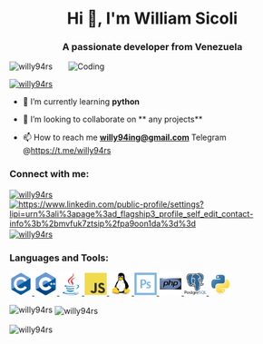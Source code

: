 <h1 align="center">Hi 👋, I'm William Sicoli</h1>
<h3 align="center">A passionate developer from Venezuela</h3>
<img align="right" alt="Coding" width="400" src="https://media4.giphy.com/media/qgQUggAC3Pfv687qPC/giphy.gif">

<p align="left"> <img src="https://komarev.com/ghpvc/?username=willy94rs&label=Profile%20views&color=0e75b6&style=flat" alt="willy94rs" /> </p>

<p align="left"> <a href="https://twitter.com/willy94rs" target="blank"><img src="https://img.shields.io/twitter/follow/willy94rs?logo=twitter&style=for-the-badge" alt="willy94rs" /></a> </p>

- 🌱 I’m currently learning **python**

- 👯 I’m looking to collaborate on ** any projects**

- 📫 How to reach me **willy94ing@gmail.com** Telegram @https://t.me/willy94rs

<h3 align="left">Connect with me:</h3>
<p align="left">
<a href="https://twitter.com/willy94rs" target="blank"><img align="center" src="https://raw.githubusercontent.com/rahuldkjain/github-profile-readme-generator/master/src/images/icons/Social/twitter.svg" alt="willy94rs" height="30" width="40" /></a>  
<a href="https://www.linkedin.com/in/william-jos%C3%A9-40ba851b4/" target="blank"><img align="center" src="https://raw.githubusercontent.com/rahuldkjain/github-profile-readme-generator/master/src/images/icons/Social/linked-in-alt.svg" alt="https://www.linkedin.com/public-profile/settings?
 lipi=urn%3ali%3apage%3ad_flagship3_profile_self_edit_contact-info%3b%2bmvfuk7ztsip%2fpa9oon1da%3d%3d" height="30" width="40" /></a> 
<a href="https://instagram.com/willy94rs" target="blank"><img align="center" src="https://raw.githubusercontent.com/rahuldkjain/github-profile-readme-generator/master/src/images/icons/Social/instagram.svg" alt="willy94rs" height="30" width="40" /></a>
</p>

<h3 align="left">Languages and Tools:</h3>
<p align="left"> <a href="https://www.cprogramming.com/" target="_blank" rel="noreferrer"> <img src="https://raw.githubusercontent.com/devicons/devicon/master/icons/c/c-original.svg" alt="c" width="40" height="40"/> </a> <a href="https://www.w3schools.com/cpp/" target="_blank" rel="noreferrer"> <img src="https://raw.githubusercontent.com/devicons/devicon/master/icons/cplusplus/cplusplus-original.svg" alt="cplusplus" width="40" height="40"/> </a> <a href="https://www.java.com" target="_blank" rel="noreferrer"> <img src="https://raw.githubusercontent.com/devicons/devicon/master/icons/java/java-original.svg" alt="java" width="40" height="40"/> </a> <a href="https://developer.mozilla.org/en-US/docs/Web/JavaScript" target="_blank" rel="noreferrer"> <img src="https://raw.githubusercontent.com/devicons/devicon/master/icons/javascript/javascript-original.svg" alt="javascript" width="40" height="40"/> </a> <a href="https://www.linux.org/" target="_blank" rel="noreferrer"> <img src="https://raw.githubusercontent.com/devicons/devicon/master/icons/linux/linux-original.svg" alt="linux" width="40" height="40"/> </a> <a href="https://www.photoshop.com/en" target="_blank" rel="noreferrer"> <img src="https://raw.githubusercontent.com/devicons/devicon/master/icons/photoshop/photoshop-line.svg" alt="photoshop" width="40" height="40"/> </a> <a href="https://www.php.net" target="_blank" rel="noreferrer"> <img src="https://raw.githubusercontent.com/devicons/devicon/master/icons/php/php-original.svg" alt="php" width="40" height="40"/> </a> <a href="https://www.postgresql.org" target="_blank" rel="noreferrer"> <img src="https://raw.githubusercontent.com/devicons/devicon/master/icons/postgresql/postgresql-original-wordmark.svg" alt="postgresql" width="40" height="40"/> </a> <a href="https://www.python.org" target="_blank" rel="noreferrer"> <img src="https://raw.githubusercontent.com/devicons/devicon/master/icons/python/python-original.svg" alt="python" width="40" height="40"/> </a> </p>

<p><img align="left" src="https://github-readme-stats.vercel.app/api/top-langs?username=willy94rs&show_icons=true&locale=en&layout=compact" alt="willy94rs" /></p>

<p>&nbsp;<img align="center" src="https://github-readme-stats.vercel.app/api?username=willy94rs&show_icons=true&locale=en" alt="willy94rs" /></p>

<p><img align="center" src="https://github-readme-streak-stats.herokuapp.com/?user=willy94rs&" alt="willy94rs" /></p>
